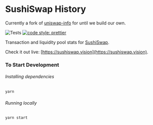 # SushiSwap History

Currently a fork of [uniswap-info](https://github.com/Uniswap/uniswap-info) for until we build our own.

![Tests](https://github.com/sushiswap/sushiswap-vision/workflows/Tests/badge.svg)
[![code style: prettier](https://img.shields.io/badge/code_style-prettier-ff69b4.svg?style=flat-square)](https://github.com/prettier/prettier)

Transaction and liquidity pool stats for [SushiSwap](https://sushiswapclassic.org).

Check it out live: [https://sushiswap.vision](https://sushiswap.vision).

### To Start Development

###### Installing dependencies

```bash
yarn
```

###### Running locally

```bash
yarn start
```
